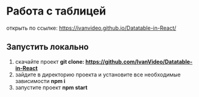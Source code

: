 # Работа с таблицей

открыть по ссылке: https://ivanvideo.github.io/Datatable-in-React/

## Запустить локально

1) скачайте проект **git clone: https://github.com/IvanVideo/Datatable-in-React**
2) зайдите в директорию проекта и установите все необходимые зависимости **npm i**
3) запустите проект **npm start**
